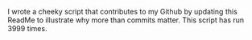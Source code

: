 I wrote a cheeky script that contributes to my Github by updating this ReadMe to illustrate why more than commits matter. This script has run 3999 times.